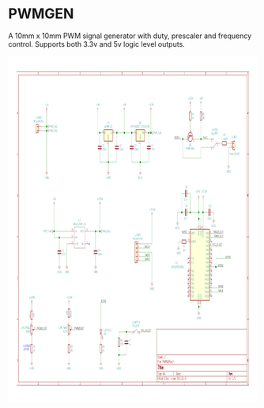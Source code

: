 # PWMGEN
A 10mm x 10mm PWM signal generator with duty, prescaler and frequency control. Supports both 3.3v and 5v logic level outputs.

<img src="HW/PWMGEN/DOCS/PWMGEN.svg" width=1000 height=700> 

